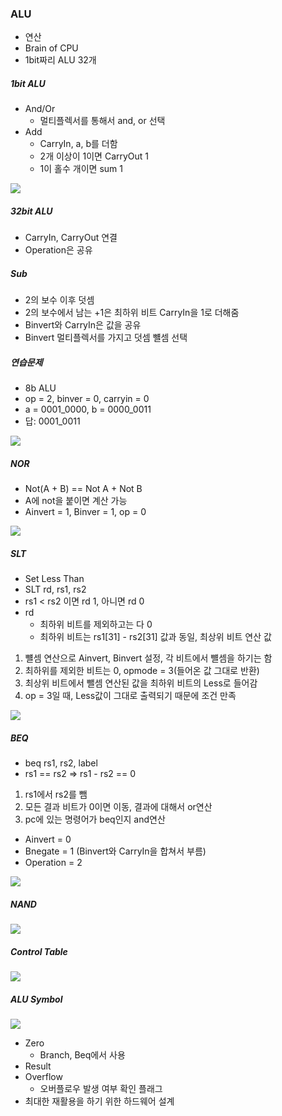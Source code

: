 ### ALU

- 연산
- Brain of CPU
- 1bit짜리 ALU 32개

##### 1bit ALU

- And/Or
  - 멀티플렉서를 통해서 and, or 선택
- Add
  - CarryIn, a, b를 더함
  - 2개 이상이 1이면 CarryOut 1
  - 1이 홀수 개이면 sum 1

<img src="https://github.com/L-Hyun/L-Hyun.github.io/blob/main/assets/CS/12-1.png?raw=true" />

##### 32bit ALU

- CarryIn, CarryOut 연결
- Operation은 공유

##### Sub

- 2의 보수 이후 덧셈
- 2의 보수에서 남는 +1은 최하위 비트 CarryIn을 1로 더해줌
- Binvert와 CarryIn은 값을 공유
- Binvert 멀티플렉서를 가지고 덧셈 뺼셈 선택

##### 연습문제

- 8b ALU
- op = 2, binver = 0, carryin = 0
- a = 0001_0000, b = 0000_0011
- 답: 0001_0011

<img src="https://github.com/L-Hyun/L-Hyun.github.io/blob/main/assets/CS/12-2.png?raw=true" />

##### NOR

- Not(A + B) == Not A + Not B
- A에 not을 붙이면 계산 가능
- Ainvert = 1, Binver = 1, op = 0

<img src="https://github.com/L-Hyun/L-Hyun.github.io/blob/main/assets/CS/12-3.png?raw=true" />

##### SLT

- Set Less Than
- SLT rd, rs1, rs2
- rs1 < rs2 이면 rd 1, 아니면 rd 0
- rd
  - 최하위 비트를 제외하고는 다 0
  - 최하위 비트는 rs1[31] - rs2[31] 값과 동일, 최상위 비트 연산 값

1. 뺼셈 연산으로 Ainvert, Binvert 설정, 각 비트에서 뺼셈을 하기는 함
2. 최하위를 제외한 비트는 0, opmode = 3(들어온 값 그대로 반환)
3. 최상위 비트에서 뺄셈 연산된 값을 최하위 비트의 Less로 들어감
4. op = 3일 때, Less값이 그대로 출력되기 때문에 조건 만족

<img src="https://github.com/L-Hyun/L-Hyun.github.io/blob/main/assets/CS/12-4.png?raw=true" />

##### BEQ

- beq rs1, rs2, label
- rs1 == rs2 => rs1 - rs2 == 0

1. rs1에서 rs2를 뺌
2. 모든 결과 비트가 0이면 이동, 결과에 대해서 or연산
3. pc에 있는 명령어가 beq인지 and연산

- Ainvert = 0
- Bnegate = 1 (Binvert와 CarryIn을 합쳐서 부름)
- Operation = 2

<img src="https://github.com/L-Hyun/L-Hyun.github.io/blob/main/assets/CS/12-5.png?raw=true" />

##### NAND

<img src="https://github.com/L-Hyun/L-Hyun.github.io/blob/main/assets/CS/12-6.png?raw=true" />

##### Control Table

<img src="https://github.com/L-Hyun/L-Hyun.github.io/blob/main/assets/CS/12-7.png?raw=true" />

##### ALU Symbol

<img src="https://github.com/L-Hyun/L-Hyun.github.io/blob/main/assets/CS/12-8.png?raw=true" />

- Zero
  - Branch, Beq에서 사용
- Result
- Overflow
  - 오버플로우 발생 여부 확인 플래그
- 최대한 재활용을 하기 위한 하드웨어 설계
